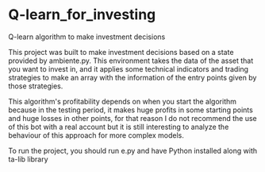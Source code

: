 # Q-learn_for_investing
Q-learn algorithm to make investment decisions 

This project was built to make investment decisions based on a state provided by ambiente.py. This environment takes the data of the asset that you want to invest in, and it applies some technical indicators and trading strategies to make an array with the information of the entry points given by those strategies.

This algorithm's profitability depends on when you start the algorithm because in the testing period, it makes huge profits in some starting points and huge losses in other points, for that reason I do not recommend the use of this bot with a real account but it is still interesting to analyze the behaviour of this approach for more complex models.

To run the project, you should run e.py and have Python installed along with ta-lib library
